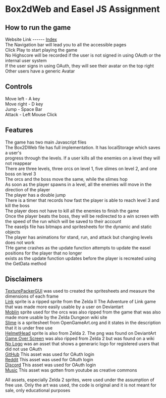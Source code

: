 # **Box2dWeb and Easel JS Assignment**

## How to run the game

Website Link ------ [Index](https://comp-server.uhi.ac.uk/~18018535/ "Game")  
The Navigation bar will lead you to all the accessible pages  
Click Play to start playing the game  
No Highscore will be recorded if the user is not signed in using OAuth or the internal user system  
If the user signs in using OAuth, they will see their avatar on the top right  
Other users have a generic Avatar

## Controls

Move left - A key  
Move right - D key  
Jump - Space Bar  
Attack - Left Mouse Click

## Features

The game has two main Javascript files  
The Box2DWeb file has full implementation. It has localStorage which saves a user's  
progress through the levels. If a user kills all the enemies on a level they will not reappear  
There are three levels, three orcs on level 1, five slimes on level 2, and one boss on level 3  
The orcs and the boss move the same, while the slimes hop  
As soon as the player spawns in a level, all the enemies will move in the direction of the player  
The player has a double jump  
There is a timer that records how fast the player is able to reach level 3 and kill the boss  
The player does not have to kill all the enemies to finish the game  
Once the player beats the boss, they will be redirected to a win screen with  
the speed of the run which will be saved to their account  
The easeljs file has bitmaps and spritesheets for the dynamic and static objects  
The player has animations for stand, run, and attack but changing levels does not work  
THe game crashes as the update function attempts to update the easel positions for the player that no longer  
exists as the update function updates before the player is recreated using the GetData method

## Disclaimers

[TexturePackerGUI](https://www.codeandweb.com/texturepacker/documentation/user-interface-overview "Texture Packer") was used to created the spritesheets and measure the dimensions of each frame  
[Link](https://www.deviantart.com/crookedcartridge/art/Zelda-II-Sprites-297725710 "Link Spritesheet") sprite is a ripped sprite from the Zelda II The Adventure of Link game that was made more easily usable by a user on Deviantart  
[Moblin](https://www.zeldadungeon.net/wiki/images/0/0a/MoblinOrange-Sprite-AOL.png "Moblin") sprite used for the orcs was also ripped from the game that was also made more usable by the Zelda Dungeon wiki site  
[Slime](https://opengameart.org/content/slime-sprite-sheet "Slime") is a spritesheet from OpenGameArt.org and it states in the description that it is under free use  
[HelmetHead](https://www.deviantart.com/splash888/art/Zelda-II-Remake-Bosses-258058708 "Boss") sprite is also from Zelda 2. The png was found on DeviantArt  
[Game Over Screen](https://game-over-dex.fandom.com/wiki/Zelda_II:_The_Adventure_of_Link "Game Over") was also ripped from Zelda 2 but was found on a wiki  
[No Logo](https://www.pngkey.com/detail/u2q8o0o0a9q8w7r5_no-profile-picture-round/ "No logo") was an asset that shows a generaric logo for registered users that did not use OAuth  
[GitHub](https://logoeps.com/github-cat-in-a-circle-icon-vector/65612/ "Github") This asset was used for OAuth login  
[Reddit](https://www.reddit.com/r/cutouts/comments/6q5a6l/can_someone_give_me_a_round_cutout_of_the_reddit/ "Reddit") This asset was used for OAuth login  
[Discord](https://www.pngwing.com/en/free-png-zsdmk "Discord") This asset was used for OAuth login  
[Music](https://www.youtube.com/watch?v=hOSQ1PC7CW0 "Music") This asset was gotten from youtube as creative commons

All assets, especially Zelda 2 sprites, were used under the assumption of free use. Only the art was used, the code is original and it is not meant for sale, only educational purposes
